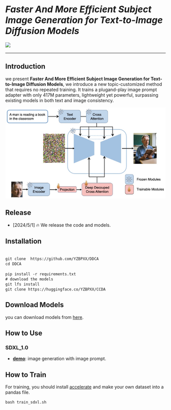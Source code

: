 # ___Faster And More Efficient Subject Image Generation for Text-to-Image Diffusion Models___

<a href='https://huggingface.co/YZBPXX/CCDA'><img src='https://img.shields.io/badge/%F0%9F%A4%97%20Hugging%20Face-Model-blue'></a>

---


## Introduction

 we present **Faster And More Efficient Subject Image Generation for Text-to-Image Diffusion Models**, we introduce a new topic-customized method that requires no repeated training. It trains a plugand-play image prompt adapter with only 417M parameters, lightweight yet powerful, surpassing existing models in both text and image consistency.


![arch](readme_images/structure.jpeg)

## Release
- [2024/5/1] 🔥 We release the code and models.

## Installation

```

git clone  https://github.com/YZBPXX/DDCA
cd DDCA

pip install -r requirements.txt
# download the models
git lfs install
git clone https://huggingface.co/YZBPXX/CCDA
```

## Download Models

you can download models from [here](https://huggingface.co/YZBPXX/CCDA).

## How to Use

### SDXL_1.0

- [**demo**](infer.ipynb): image generation with image prompt.

## How to Train
For training, you should install [accelerate](https://github.com/huggingface/accelerate) and make your own dataset into a pandas file.

```
bash train_sdxl.sh
```


